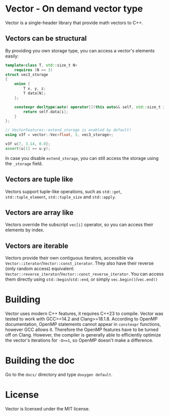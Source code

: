 # Vector - On demand vector type

Vector is a single-header library that provide math vectors to C++.

## Vectors can be structural

By providing you own storage type, you can access a vector's elements easily:
```cpp
template<class T, std::size_t N>
    requires (N == 3)
struct vec3_storage
{
    union {
        T x, y, z;
        T data[N];
    };

    constexpr decltype(auto) operator[](this auto&& self, std::size_t i) {
        return self.data[i];
    }
};

// VectorFeatures::extend_storage is enabled by default!
using v3f = vector::Vec<float, 3, vec3_storage>;

v3f u{7, 3.14, 0.0};
assert(u[1] == u.y);
```

In case you disable `extend_storage`, you can still access the storage using the `_storage` field.

## Vectors are tuple like

Vectors support tuple-like operations, such as `std::get`, `std::tuple_element`, `std::tuple_size` and `std::apply`.

## Vectors are array like

Vectors override the subscript `vec[i]` operator, so you can access their elements by index.

## Vectors are iterable

Vectors provide their own contiguous iterators, accessible via `Vector::iterator`/`Vector::const_iterator`. They also have their reverse (only random access) equivalent: `Vector::reverse_iterator`/`Vector::const_reverse_iterator`. You can access them directly using `std::begin`/`std::end`, or simply `vec.begin()`/`vec.end()`

# Building

Vector uses modern C++ features, it requires C++23 to compile. Vector was tested to work with GCC>=14.2 and Clang>=18.1.8.
According to OpenMP documentation, OpenMP statements cannot appear in `constexpr` functions, however GCC allows it. Therefore the OpenMP features have to be turned off on Clang.
However, the compiler is generally able to efficiently optimize the vector's iterations for `-O>=1`, so OpenMP doesn't make a difference.

# Building the doc

Go to the `docs/` directory and type `doxygen default`.

# License
Vector is licensed under the MIT license.
